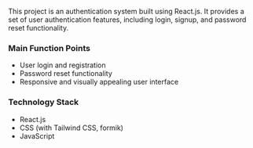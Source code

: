 This project is an authentication system built using React.js. It provides a set of user authentication features, including login, signup, and password reset functionality.

### Main Function Points
- User login and registration
- Password reset functionality
- Responsive and visually appealing user interface

### Technology Stack
- React.js
- CSS (with Tailwind CSS, formik)
- JavaScript

